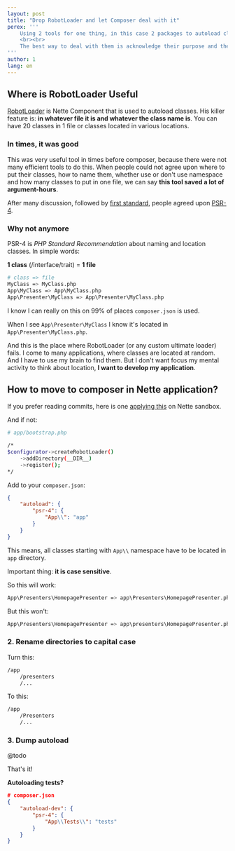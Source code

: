 ```yaml
---
layout: post
title: "Drop RobotLoader and let Composer deal with it"
perex: '''
    Using 2 tools for one thing, in this case 2 packages to autoload classes, are sign of architecture smell. Many application I see contain RobotLoader for historical reasons. Some behavioral patterns we have now were useful in past, but keep as back in the present.
    <br><br>
    The best way to deal with them is acknowledge their purpose and then, let them go and enjoy the present.
'''
author: 1
lang: en
---
```


## Where is RobotLoader Useful

[RobotLoader](https://doc.nette.org/en/auto-loading#toc-nette-loaders-robotloader) is Nette Component that is used to autoload classes. His killer feature is: **in whatever file it is and whatever the class name is**. You can have 20 classes in 1 file or classes located in various locations.

### In times, it was good

This was very useful tool in times before composer, because there were not many efficient tools to do this. When people could not agree upon where to put their classes, how to name them, whether use or don't use namespace and how many classes to put in one file, we can say **this tool saved a lot of argument-hours**.

After many discussion, followed by [first standard](http://www.php-fig.org/psr/psr-0/), people agreed upon [PSR-4](http://www.php-fig.org/psr/psr-4/).


### Why not anymore

PSR-4 is *PHP Standard Recommendation* about naming and location classes. In simple words:

**1 class** (/interface/trait) = **1 file**

```bash
# class => file
MyClass => MyClass.php
App\MyClass => App\MyClass.php
App\Presenter\MyClass => App\Presenter\MyClass.php
```

I know I can really on this on 99% of places `composer.json` is used.

When I see `App\Presenter\MyClass` I know it's located in `App\Presenter\MyClass.php`.

And this is the place where RobotLoader (or any custom ultimate loader) fails. I come to many applications, where classes are located at random. And I have to use my brain to find them. But I don't want focus my mental activity to think about location, **I want to develop my application**.


## How to move to composer in Nette application?

If you prefer reading commits, here is one [applying this](https://github.com/TomasVotruba/igloonet-se-skoli/pull/8/commits/10f389738ca1fef559ba9fd9509b36151cdaf400) on Nette sandbox.

And if not:

```bash
# app/bootstrap.php

/*
$configurator->createRobotLoader()
	->addDirectory(__DIR__)
	->register();
*/
```

Add to your `composer.json`:

```json
{
    "autoload": {
        "psr-4": {
    	    "App\\": "app"
        }
    }
}
```

This means, all classes starting with `App\\` namespace have to be located in `app` directory.

Important thing: **it is case sensitive**.

So this will work:

```bash
App\Presenters\HomepagePresenter => app\Presenters\HomepagePresenter.php
```

But this won't:

```bash
App\Presenters\HomepagePresenter => app\presenters\HomepagePresenter.php
```


### 2. Rename directories to capital case

Turn this:

```bash
/app
    /presenters
    /...
```

To this:

```bash
/app
    /Presenters
    /...
```


### 3. Dump autoload

@todo


That's it!




**Autoloading tests?**

```json
# composer.json
{
    "autoload-dev": {
        "psr-4": {
            "App\\Tests\\": "tests"
        }
    }
}
```
